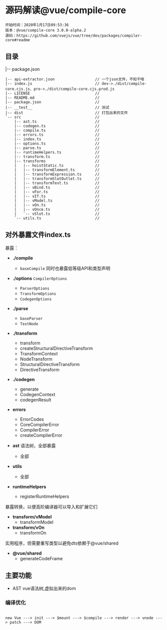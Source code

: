 # 源码解读@vue/compile-core

    开始时间：2020年1月17日09:53:36
    版本：@vue/compile-core 3.0.0-alpha.2
    源码：https://github.com/vuejs/vue/tree/dev/packages/compiler-core#readme    

## 目录

|-- package.json
```text
|-- api-extractor.json                  // 一个json文件，不知干啥
|-- index.js                            // dev->./dist/compile-core.cjs.js、pro->./dist/compile-core.cjs.prod.js
|-- LICENSE                             //
|-- README.md                           //
|-- package.json                        //
|-- __test__                            // 测试
|-- dist                                // 打包出来的文件
`-- src                                 //
    |-- ast.ts                          //
    |-- codegen.ts                      //
    |-- compile.ts                      //
    |-- errors.ts                       //
    |-- index.ts                        //
    |-- options.ts                      //
    |-- parse.ts                        //
    |-- runtimeHelpers.ts               //
    |-- transform.ts                    //
    |-- transforms                      //
    |   |-- hoistStatic.ts              //
    |   |-- transformElement.ts         //
    |   |-- transformExpression.ts      //
    |   |-- transformSlotOutlet.ts      //
    |   |-- transformText.ts            //
    |   |-- vBind.ts                    //
    |   |-- vFor.ts                     //
    |   |-- vIf.ts                      //
    |   |-- vModel.ts                   //
    |   |-- vOn.ts                      //
    |   |-- vOnce.ts                    //
    |   `-- vSlot.ts                    //
    `-- utils.ts                        //
```

## 对外暴露文件index.ts

暴露：
- **./compile**
    - `baseCompile` 
同时也暴露低等级API和类型声明

- **./options**
    `CompilerOptions`
    - `ParserOptions`
    - `TransformOptions`
    - `CodegenOptions`

- **./parse**
    - `baseParser` 
    - `TextNode`

- **./transform**
    - transform
    - createStructuralDirectiveTransform
    - TransformContext
    - NodeTransform
    - StructuralDirectiveTransform
    - DirectiveTransform
- **./codegen**
    - generate
    - CodegenContext
    - codegenResult
- **errors**
    - ErrorCodes
    - CoreCompilerError
    - CompilerError
    - createCompilerError
- **ast** 语法树，全部暴露
    - 全部
- **utils**
    - 全部
- **runtimeHelpers**
    - registerRuntimeHelpers
 
暴露转换，以便高阶编译器可以导入和扩展它们

- **transform/vModel**
    - transformModel
- **transform/vOn**
    - transformOn

实用程序，但需要重写类型以避免dts依赖于@vue/shared

- **@vue/shared**
    - generateCodeFrame


## 主要功能

- AST vue语法树,虚拟出来的dom

### 编译优化

```

new Vue ---> init ---> $mount ---> $compile ---> render ---> vnode ---> patch ---> DOM  


```